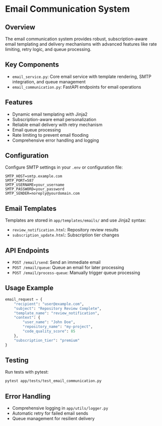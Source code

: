 # Email Communication System

## Overview
The email communication system provides robust, subscription-aware email templating and delivery mechanisms with advanced features like rate limiting, retry logic, and queue processing.

## Key Components
- `email_service.py`: Core email service with template rendering, SMTP integration, and queue management
- `email_communication.py`: FastAPI endpoints for email operations

## Features
- Dynamic email templating with Jinja2
- Subscription-aware email personalization
- Reliable email delivery with retry mechanism
- Email queue processing
- Rate limiting to prevent email flooding
- Comprehensive error handling and logging

## Configuration
Configure SMTP settings in your `.env` or configuration file:
```
SMTP_HOST=smtp.example.com
SMTP_PORT=587
SMTP_USERNAME=your_username
SMTP_PASSWORD=your_password
SMTP_SENDER=noreply@yourdomain.com
```

## Email Templates
Templates are stored in `app/templates/emails/` and use Jinja2 syntax:
- `review_notification.html`: Repository review results
- `subscription_update.html`: Subscription tier changes

## API Endpoints
- `POST /email/send`: Send an immediate email
- `POST /email/queue`: Queue an email for later processing
- `POST /email/process-queue`: Manually trigger queue processing

## Usage Example
```python
email_request = {
    "recipient": "user@example.com",
    "subject": "Repository Review Complete",
    "template_name": "review_notification",
    "context": {
        "user_name": "John Doe",
        "repository_name": "my-project",
        "code_quality_score": 85
    },
    "subscription_tier": "premium"
}
```

## Testing
Run tests with pytest:
```bash
pytest app/tests/test_email_communication.py
```

## Error Handling
- Comprehensive logging in `app/utils/logger.py`
- Automatic retry for failed email sends
- Queue management for resilient delivery
